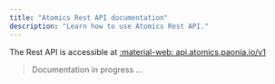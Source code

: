 ```yaml
---
title: "Atomics Rest API documentation"
description: "Learn how to use Atomics Rest API."
---
```


The Rest API is accessible at [:material-web: api.atomics.paonia.io/v1](https://api.atomics.paonia.io/v1)

> Documentation in progress ...